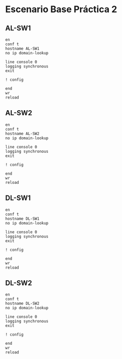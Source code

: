 # Escenario Base Práctica 2

## AL-SW1

```
en
conf t
hostname AL-SW1
no ip domain-lookup

line console 0
logging synchronous
exit

! config

end
wr
reload
```

## AL-SW2

```
en
conf t
hostname AL-SW2
no ip domain-lookup

line console 0
logging synchronous
exit

! config

end
wr
reload
```

## DL-SW1

```
en
conf t
hostname DL-SW1
no ip domain-lookup

line console 0
logging synchronous
exit

! config

end
wr
reload
```

## DL-SW2

```
en
conf t
hostname DL-SW2
no ip domain-lookup

line console 0
logging synchronous
exit

! config

end
wr
reload
```
